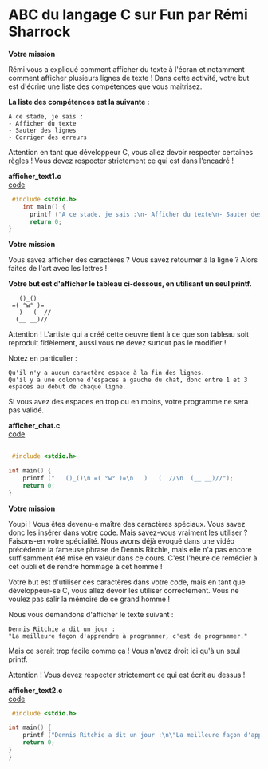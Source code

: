 # ABC du langage C sur Fun par Rémi Sharrock

**Votre mission**

Rémi vous a expliqué comment afficher du texte à l'écran et notamment comment afficher plusieurs lignes de texte ! Dans cette activité, votre but est d'écrire une liste des compétences que vous maitrisez.

**La liste des compétences est la suivante :**


    A ce stade, je sais :  
    - Afficher du texte  
    - Sauter des lignes  
    - Corriger des erreurs   


Attention en tant que développeur C, vous allez devoir respecter certaines règles ! Vous devez respecter strictement ce qui est dans l’encadré !  


**afficher_text1.c**  
[code](./afficher_text1.c)
```c
 #include <stdio.h>
    int main() {
      printf ("A ce stade, je sais :\n- Afficher du texte\n- Sauter des lignes\n- Corriger des erreurs");
      return 0;
}  
```


**Votre mission**

Vous savez afficher des caractères ? Vous savez retourner à la ligne ? Alors faites de l'art avec les lettres !

**Votre but est d'afficher le tableau ci-dessous, en utilisant un seul printf.**

```
   ()_()
 =( °w° )=
   )   (  //
  (__ __)//

```
Attention ! L'artiste qui a créé cette oeuvre tient à ce que son tableau soit reproduit fidèlement, aussi vous ne devez surtout pas le modifier !

Notez en particulier :

    Qu'il n'y a aucun caractère espace à la fin des lignes.
    Qu'il y a une colonne d'espaces à gauche du chat, donc entre 1 et 3 espaces au début de chaque ligne.

Si vous avez des espaces en trop ou en moins, votre programme ne sera pas validé. 

**afficher_chat.c**  
[code](./afficher_chat.c)
```c
 
 #include <stdio.h>

int main() {
    printf ("   ()_()\n =( °w° )=\n   )   (  //\n  (__ __)//");
    return 0;
}
```
**Votre mission**

Youpi ! Vous êtes devenu-e maître des caractères spéciaux. Vous savez donc les insérer dans votre code. Mais savez-vous vraiment les utiliser ? Faisons-en votre spécialité. Nous avons déjà évoqué dans une vidéo précédente la fameuse phrase de Dennis Ritchie, mais elle n'a pas encore suffisamment été mise en valeur dans ce cours. C'est l'heure de remédier à cet oubli et de rendre hommage à cet homme !

Votre but est d'utiliser ces caractères dans votre code, mais en tant que développeur-se C, vous allez devoir les utiliser correctement. Vous ne voulez pas salir la mémoire de ce grand homme !

Nous vous demandons d'afficher le texte suivant :
```
Dennis Ritchie a dit un jour : 
"La meilleure façon d'apprendre à programmer, c'est de programmer."
```
Mais ce serait trop facile comme ça ! Vous n'avez droit ici qu'à un seul printf.

Attention ! Vous devez respecter strictement ce qui est écrit au dessus ! 

**afficher_text2.c**  
[code](./afficher_text2.c)
```c
 #include <stdio.h>

int main() {
    printf ("Dennis Ritchie a dit un jour :\n\"La meilleure façon d'apprendre à programmer, c'est de programmer.\"");
    return 0;
}
}  
```